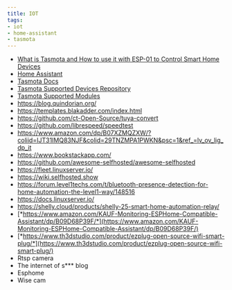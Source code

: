 ```yaml
---
title: IOT
tags:
- iot
- home-assistant
- tasmota
---
```

* [What is Tasmota and How to use it with ESP-01 to Control Smart Home Devices](https://circuitdigest.com/microcontroller-projects/what-is-tasmota-and-how-to-use-it-with-esp-01-to-control-smart-home-devices)
* [Home Assistant](https://www.home-assistant.io/)
* [Tasmota Docs](https://tasmota.github.io/docs/#license)
* [Tasmota Supported Devices Repository](https://templates.blakadder.com/)
* [Tasmota Supported Modules](https://tasmota.github.io/docs/Supported-Modules/)
* <https://blog.quindorian.org/>
* <https://templates.blakadder.com/index.html>
* <https://github.com/ct-Open-Source/tuya-convert>
* <https://github.com/librespeed/speedtest>
* <https://www.amazon.com/dp/B07XZMQZXW/?coliid=IJT31IMQ83NJF&colid=29TNZMPA1PWKN&psc=1&ref_=lv_ov_lig_dp_it>
* <https://www.bookstackapp.com/>
* <https://github.com/awesome-selfhosted/awesome-selfhosted>
* <https://fleet.linuxserver.io/>
* <https://wiki.selfhosted.show>
* <https://forum.level1techs.com/t/bluetooth-presence-detection-for-home-automation-the-level1-way/148516>
* <https://docs.linuxserver.io/>
* <https://shelly.cloud/products/shelly-25-smart-home-automation-relay/>
* [*https://www.amazon.com/KAUF-Monitoring-ESPHome-Compatible-Assistant/dp/B09D68P39F/*](https://www.amazon.com/KAUF-Monitoring-ESPHome-Compatible-Assistant/dp/B09D68P39F/)
* [*https://www.th3dstudio.com/product/ezplug-open-source-wifi-smart-plug/*](https://www.th3dstudio.com/product/ezplug-open-source-wifi-smart-plug/)
* Rtsp camera
* The internet of s\*\*\* blog
* Esphome
* Wise cam